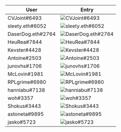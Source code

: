 | User | Entry |
|-|-|
| CVJoint#6493 | ![CVJoint#6493](https://cdn.discordapp.com/attachments/905769039006142484/905900503970512966/Kron_submit.png) |
| sleety.eth#6052 | ![sleety.eth#6052](https://cdn.discordapp.com/attachments/905769039006142484/905903448808095814/kron-POAP-sleety.png) |
| DaserDog.eth#2764 | ![DaserDog.eth#2764](https://cdn.discordapp.com/attachments/905769039006142484/905935516753604658/RPL_KronProtector.png) |
| HeuRea#7844 | ![HeuRea#7844](https://cdn.discordapp.com/attachments/905769039006142484/905947423837397003/KronUwU.png) |
| Kevster#4428 | ![Kevster#4428](Kevster.gif) |
| Antoine#2503 | ![Antoine#2503](https://media.discordapp.net/attachments/905769039006142484/906246051973972008/Kronpoapvf.png) |
| junovhs#1706 | ![junovhs#1706](https://cdn.discordapp.com/attachments/905769039006142484/906004301887971328/junovhs_kron.png) |
| McLovin#1981 | ![McLovin#1981](McLovin.png) |
| RPLgrime#6980 | ![RPLgrime#6980](RPLgrime.png) |
| hanniabu#7138 | ![hanniabu#7138](https://cdn.discordapp.com/attachments/905769039006142484/906020530841321532/poap1.png) |
| woh#3357 | ![woh#3357](https://cdn.discordapp.com/attachments/905769039006142484/906026564175679568/kronoptimizedgif.gif) |
| Shokus#3443 | ![Shokus#3443](https://cdn.discordapp.com/attachments/905769039006142484/906039654724296744/Kron_POAP.png) |
| astoneta#9895 | ![astoneta#9895](https://media.discordapp.net/attachments/905769039006142484/906219199179944026/eckhd.jpeg) |
| jasko#5723 | ![jasko#5723](https://media.discordapp.net/attachments/905769039006142484/906244172137238568/KRON-PRES.png) |
